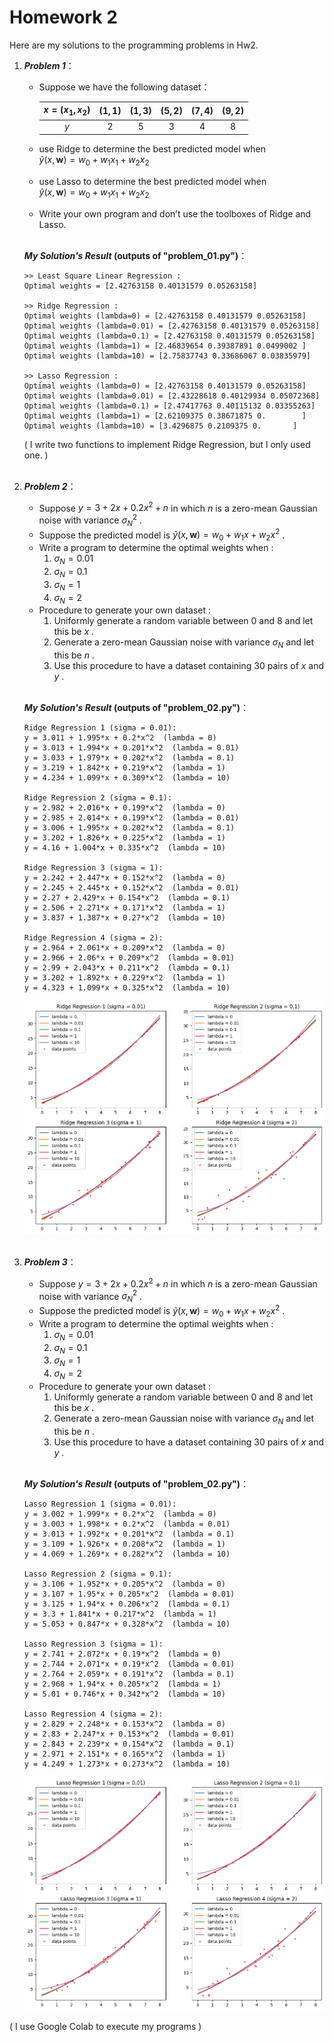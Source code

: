 # Homework 2
Here are my solutions to the programming problems in Hw2. <br>

1. **<i>Problem 1</i>**：
    - Suppose we have the following dataset：

        | $x=(x_1, x_2)$ | $(1, 1)$ | $(1, 3)$ | $(5, 2)$ | $(7, 4)$ | $(9, 2)$ |
        |     :----:     |  :----:  |  :----:  |  :----:  |  :----:  |  :----:  |
        |      $y$       |   $2$    |   $5$    |   $3$    |   $4$    |   $8$    |

    - use Ridge to determine the best predicted model when
        <br>$\hat{y}(x, \bm{w}) = w_0 + w_1x_1 + w_2x_2$
    - use Lasso to determine the best predicted model when
        <br>$\hat{y}(x, \bm{w}) = w_0 + w_1x_1 + w_2x_2$
    - Write your own program and don’t use the toolboxes of Ridge and Lasso.
    <br><br>

    **<i>My Solution's Result</i> (outputs of "problem_01.py")**：
    <br>
    ```
    >> Least Square Linear Regression :
    Optimal weights = [2.42763158 0.40131579 0.05263158]

    >> Ridge Regression :
    Optimal weights (lambda=0) = [2.42763158 0.40131579 0.05263158]
    Optimal weights (lambda=0.01) = [2.42763158 0.40131579 0.05263158]
    Optimal weights (lambda=0.1) = [2.42763158 0.40131579 0.05263158]
    Optimal weights (lambda=1) = [2.46839654 0.39387891 0.0499002 ]
    Optimal weights (lambda=10) = [2.75837743 0.33686067 0.03835979]

    >> Lasso Regression :
    Optimal weights (lambda=0) = [2.42763158 0.40131579 0.05263158]
    Optimal weights (lambda=0.01) = [2.43228618 0.40129934 0.05072368]
    Optimal weights (lambda=0.1) = [2.47417763 0.40115132 0.03355263]
    Optimal weights (lambda=1) = [2.62109375 0.38671875 0.        ]
    Optimal weights (lambda=10) = [3.4296875 0.2109375 0.       ]
    ```
    ( I write two functions to implement Ridge Regression, but I only used one. )<br><br>

2. **<i>Problem 2</i>**：
    - Suppose $y = 3 + 2x + 0.2x^2 + n$ in which $n$ is a zero-mean Gaussian noise with variance $\sigma_N^2$ .
    - Suppose the predicted model is $\hat{y}(x, \bm{w})=w_0+w_1x+w_2x^2$ .
    - Write a program to determine the optimal weights when :
        1. $\sigma_N=0.01$
        2. $\sigma_N=0.1$
        3. $\sigma_N=1$
        4. $\sigma_N=2$
    - Procedure to generate your own dataset :
        1. Uniformly generate a random variable between 0 and 8 and let this be $x$ .
        2. Generate a zero-mean Gaussian noise with variance $\sigma_N$ and let this be $n$ .
        3. Use this procedure to have a dataset containing 30 pairs of $x$ and $y$ .
    <br><br>

    **<i>My Solution's Result</i> (outputs of "problem_02.py")**：
    <br>
    ```
    Ridge Regression 1 (sigma = 0.01):
    y = 3.011 + 1.995*x + 0.2*x^2  (lambda = 0)
    y = 3.013 + 1.994*x + 0.201*x^2  (lambda = 0.01)
    y = 3.033 + 1.979*x + 0.202*x^2  (lambda = 0.1)
    y = 3.219 + 1.842*x + 0.219*x^2  (lambda = 1)
    y = 4.234 + 1.099*x + 0.309*x^2  (lambda = 10)

    Ridge Regression 2 (sigma = 0.1):
    y = 2.982 + 2.016*x + 0.199*x^2  (lambda = 0)
    y = 2.985 + 2.014*x + 0.199*x^2  (lambda = 0.01)
    y = 3.006 + 1.995*x + 0.202*x^2  (lambda = 0.1)
    y = 3.202 + 1.826*x + 0.225*x^2  (lambda = 1)
    y = 4.16 + 1.004*x + 0.335*x^2  (lambda = 10)

    Ridge Regression 3 (sigma = 1):
    y = 2.242 + 2.447*x + 0.152*x^2  (lambda = 0)
    y = 2.245 + 2.445*x + 0.152*x^2  (lambda = 0.01)
    y = 2.27 + 2.429*x + 0.154*x^2  (lambda = 0.1)
    y = 2.506 + 2.271*x + 0.171*x^2  (lambda = 1)
    y = 3.837 + 1.387*x + 0.27*x^2  (lambda = 10)

    Ridge Regression 4 (sigma = 2):
    y = 2.964 + 2.061*x + 0.209*x^2  (lambda = 0)
    y = 2.966 + 2.06*x + 0.209*x^2  (lambda = 0.01)
    y = 2.99 + 2.043*x + 0.211*x^2  (lambda = 0.1)
    y = 3.202 + 1.892*x + 0.229*x^2  (lambda = 1)
    y = 4.323 + 1.099*x + 0.325*x^2  (lambda = 10)
    ```
    ![](images/problem_02.png)<br><br>


2. **<i>Problem 3</i>**：
    - Suppose $y = 3 + 2x + 0.2x^2 + n$ in which $n$ is a zero-mean Gaussian noise with variance $\sigma_N^2$ .
    - Suppose the predicted model is $\hat{y}(x, \bm{w})=w_0+w_1x+w_2x^2$ .
    - Write a program to determine the optimal weights when :
        1. $\sigma_N=0.01$
        2. $\sigma_N=0.1$
        3. $\sigma_N=1$
        4. $\sigma_N=2$
    - Procedure to generate your own dataset :
        1. Uniformly generate a random variable between 0 and 8 and let this be $x$ .
        2. Generate a zero-mean Gaussian noise with variance $\sigma_N$ and let this be $n$ .
        3. Use this procedure to have a dataset containing 30 pairs of $x$ and $y$ .
    <br><br>

    **<i>My Solution's Result</i> (outputs of "problem_02.py")**：
    <br>
    ```
    Lasso Regression 1 (sigma = 0.01):
    y = 3.002 + 1.999*x + 0.2*x^2  (lambda = 0)
    y = 3.003 + 1.998*x + 0.2*x^2  (lambda = 0.01)
    y = 3.013 + 1.992*x + 0.201*x^2  (lambda = 0.1)
    y = 3.109 + 1.926*x + 0.208*x^2  (lambda = 1)
    y = 4.069 + 1.269*x + 0.282*x^2  (lambda = 10)

    Lasso Regression 2 (sigma = 0.1):
    y = 3.106 + 1.952*x + 0.205*x^2  (lambda = 0)
    y = 3.107 + 1.95*x + 0.205*x^2  (lambda = 0.01)
    y = 3.125 + 1.94*x + 0.206*x^2  (lambda = 0.1)
    y = 3.3 + 1.841*x + 0.217*x^2  (lambda = 1)
    y = 5.053 + 0.847*x + 0.328*x^2  (lambda = 10)

    Lasso Regression 3 (sigma = 1):
    y = 2.741 + 2.072*x + 0.19*x^2  (lambda = 0)
    y = 2.744 + 2.071*x + 0.19*x^2  (lambda = 0.01)
    y = 2.764 + 2.059*x + 0.191*x^2  (lambda = 0.1)
    y = 2.968 + 1.94*x + 0.205*x^2  (lambda = 1)
    y = 5.01 + 0.746*x + 0.342*x^2  (lambda = 10)

    Lasso Regression 4 (sigma = 2):
    y = 2.829 + 2.248*x + 0.153*x^2  (lambda = 0)
    y = 2.83 + 2.247*x + 0.153*x^2  (lambda = 0.01)
    y = 2.843 + 2.239*x + 0.154*x^2  (lambda = 0.1)
    y = 2.971 + 2.151*x + 0.165*x^2  (lambda = 1)
    y = 4.249 + 1.273*x + 0.273*x^2  (lambda = 10)
    ```
    ![](images/problem_03.png)


( I use Google Colab to execute my programs )
